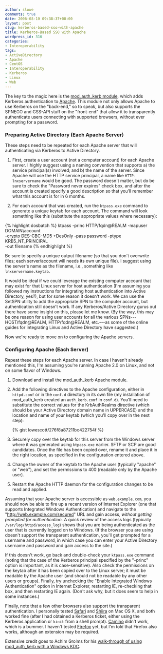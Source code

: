 ```yaml
---
author: slowe
comments: true
date: 2006-08-10 09:38:37+00:00
layout: post
slug: kerberos-based-sso-with-apache
title: Kerberos-Based SSO with Apache
wordpress_id: 316
categories:
- Interoperability
tags:
- ActiveDirectory
- Apache
- CentOS
- Interoperability
- Kerberos
- Linux
- Web
---
```


The key to the magic here is the [mod_auth_kerb module](http://modauthkerb.sourceforge.net/), which adds Kerberos authentication to [Apache](http://httpd.apache.org/). This module not only allows Apache to use Kerberos on the "back-end," so to speak, but also supports the SPNEGO and GSS-API stuff on the "front-end" that allow it to transparently authenticate users connecting with supported browsers, without ever prompting for a password.

### Preparing Active Directory (Each Apache Server)

These steps need to be repeated for each Apache server that will authenticating via Kerberos to Active Directory.

1. First, create a user account (not a computer account) for each Apache server. I highly suggest using a naming convention that supports a) the service principal(s) involved; and b) the name of the server. Since Apache will use the HTTP service principal, a name like `HTTP-lnxservername` would be good. The password doesn't matter, but do be sure to check the "Password never expires" check box, and after the account is created specify a good description so that you'll remember what this account is for in 6 months.

2. For each account that was created, run the `ktpass.exe` command to generate a unique keytab for each account. The command will look something like this (substitute the appropriate values where necessary):  

{% highlight dosbatch %}
ktpass -princ HTTP/fqdn@REALM -mapuser DOMAIN\account  
-crypto DES-CBC-MD5 +DesOnly -pass password -ptype KRB5_NT_PRINCIPAL  
-out filename
{% endhighlight %}

Be sure to specify a unique output filename (so that you don't overwrite files; each server/account will needs its own unique file). I suggest using the server's name as the filename, i.e., something like `lnxservername.keytab`.

It would be ideal if we could leverage the existing computer account that may exist for that Linux server for host authentication (I'm assuming you followed my instructions for integrating host authentication into Active Directory, yes?), but for some reason it doesn't work. We can use the SetSPN utility to add the appropriate SPN to the computer account, but authentication still doesn't work. If any Kerberos/Active Directory gurus out there have some insight on this, please let me know. (By the way, this may be one reason for using user accounts for all the various SPNs---HOST/fqdn@REALM, HTTP/fqdn@REALM, etc.---as some of the online guides for integrating Linux and Active Directory have suggested.)

Now we're ready to move on to configuring the Apache servers.

### Configuring Apache (Each Server)

Repeat these steps for each Apache server. In case I haven't already mentioned this, I'm assuming you're running Apache 2.0 on Linux, and not on some flavor of Windows.

1. Download and install the mod\_auth\_kerb Apache module.

2. Add the following directives to the Apache configuration, either in `httpd.conf` or in the `conf.d` directory in its own file (my installation of mod_auth_kerb created an `auth_kerb.conf` in `conf.d`). You'll need to substitute the correct values for the KrbAuthRealms directive (which should be your Active Directory domain name in UPPERCASE) and the location and name of your keytab (which you'll copy over in the next step):

	{% gist lowescott/276f8a87211bc422754f %}

3. Securely copy over the keytab for this server from the Windows server where it was generated using `ktpass.exe` earlier. SFTP or SCP are good candidates. Once the file has been copied over, rename it and place it in the right location, as specified in the configuration entered above.

4. Change the owner of the keytab to the Apache user (typically "apache" or "web"), and set the permissions to 400 (readable only by the Apache user).

5. Restart the Apache HTTP daemon for the configuration changes to be read and applied.

Assuming that your Apache server is accessible as `web.example.com`, you should now be able to fire up a recent version of Internet Explorer (one that supports Integrated Windows Authentication) and navigate to the "http://web.example.com/secured" URL and gain access, _without getting prompted for authentication._ A quick review of the access logs (typically `/var/log/httpd/access_log`) shows that you are being authenticated as the user that is currently logged on to Windows. (If the browser you are using doesn't support the transparent authentication, you'll get prompted for a username and password, in which case you can enter your Active Directory username and password and gain access to the site.)

If this doesn't work, go back and double-check your `ktpass.exe` command (noting that the case of the Kerberos principal specified by the "-princ" option is important, as it is case-sensitive). Also check the permissions on the keytab after it has been copied over to the Linux server; it must be readable by the Apache user (and should not be readable by any other users or groups). Finally, try unchecking the "Enable Integrated Windows Authentication" option in Internet Explorer, restarting IE, re-checking that box, and then restarting IE again. (Don't ask why, but it does seem to help in some instances.)

Finally, note that a few other browsers also support the transparent authentication. I personally tested [Safari](http://www.apple.com/macosx/features/safari/) and [Shiira](http://hmdt-web.net/shiira/en) on Mac OS X, and both worked fine (after I had obtained a Kerberos ticket, either using the Kerberos application or `kinit` from a shell prompt). [Camino](http://www.caminobrowser.org/) didn't work, which is a bummer. I haven't tested [Firefox](http://www.mozilla.com/firefox/) yet, but I'm told that Firefox also works, although an extension may be required.

Extensive credit goes to Achim Grolms for his [walk-through of using mod_auth_kerb with a Windows KDC](http://www.grolmsnet.de/kerbtut/).
